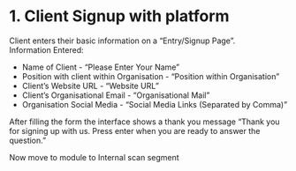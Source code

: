 # **1\. Client Signup with platform**

Client enters their basic information on a “Entry/Signup Page”.  
	Information Entered: 

* Name of Client \- “Please Enter Your Name”  
* Position with client within Organisation \- “Position within Organisation”  
* Client’s Website URL \- “Website URL”  
* Client’s Organisational Email \- “Organisational Mail”  
* Organisation Social Media \- “Social Media Links (Separated by Comma)”

After filling the form the interface shows a thank you message “Thank you for signing up with us. Press enter when you are ready to answer the question.”

Now move to module to Internal scan segment  
